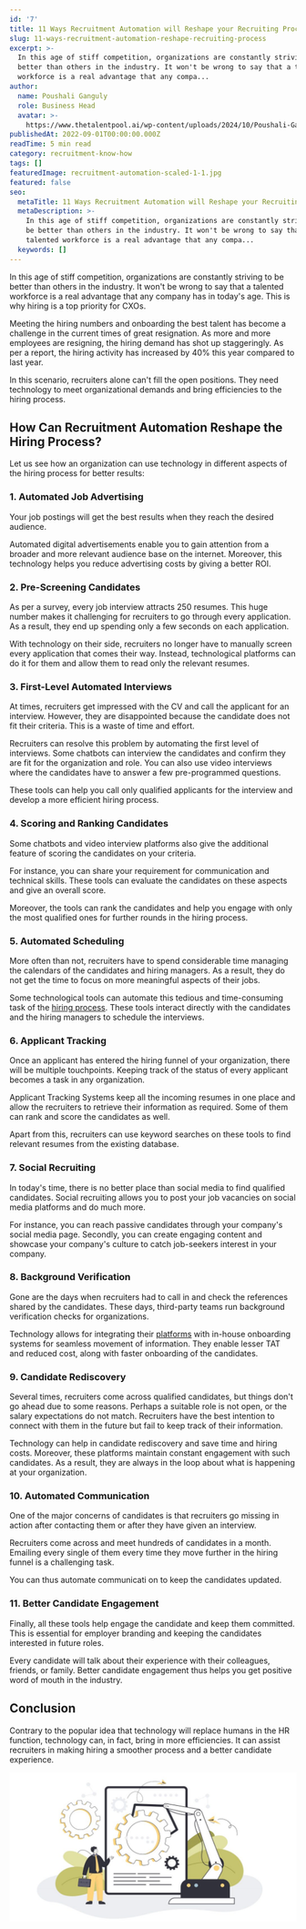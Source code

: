 ```yaml
---
id: '7'
title: 11 Ways Recruitment Automation will Reshape your Recruiting Process
slug: 11-ways-recruitment-automation-reshape-recruiting-process
excerpt: >-
  In this age of stiff competition, organizations are constantly striving to be
  better than others in the industry. It won't be wrong to say that a talented
  workforce is a real advantage that any compa...
author:
  name: Poushali Ganguly
  role: Business Head
  avatar: >-
    https://www.thetalentpool.ai/wp-content/uploads/2024/10/Poushali-Gangulyimage.webp
publishedAt: 2022-09-01T00:00:00.000Z
readTime: 5 min read
category: recruitment-know-how
tags: []
featuredImage: recruitment-automation-scaled-1-1.jpg
featured: false
seo:
  metaTitle: 11 Ways Recruitment Automation will Reshape your Recruiting Process
  metaDescription: >-
    In this age of stiff competition, organizations are constantly striving to
    be better than others in the industry. It won't be wrong to say that a
    talented workforce is a real advantage that any compa...
  keywords: []
---
```


In this age of stiff competition, organizations are constantly striving to be better than others in the industry. It won't be wrong to say that a talented workforce is a real advantage that any company has in today's age. This is why hiring is a top priority for CXOs. 

<!--more-->

Meeting the hiring numbers and onboarding the best talent has become a challenge in the current times of great resignation. As more and more employees are resigning, the hiring demand has shot up staggeringly. As per a report, the hiring activity has increased by 40% this year compared to last year.

In this scenario, recruiters alone can't fill the open positions. They need technology to meet organizational demands and bring efficiencies to the hiring process.

## How Can Recruitment Automation Reshape the Hiring Process?

Let us see how an organization can use technology in different aspects of the hiring process for better results:

### 1\. Automated Job Advertising

Your job postings will get the best results when they reach the desired audience.

Automated digital advertisements enable you to gain attention from a broader and more relevant audience base on the internet. Moreover, this technology helps you reduce advertising costs by giving a better ROI.

### 2\. Pre-Screening Candidates

As per a survey, every job interview attracts 250 resumes. This huge number makes it challenging for recruiters to go through every application. As a result, they end up spending only a few seconds on each application.

With technology on their side, recruiters no longer have to manually screen every application that comes their way. Instead, technological platforms can do it for them and allow them to read only the relevant resumes.

### 3\. First-Level Automated Interviews

At times, recruiters get impressed with the CV and call the applicant for an interview. However, they are disappointed because the candidate does not fit their criteria. This is a waste of time and effort. 

Recruiters can resolve this problem by automating the first level of interviews. Some chatbots can interview the candidates and confirm they are fit for the organization and role. You can also use video interviews where the candidates have to answer a few pre-programmed questions. 

These tools can help you call only qualified applicants for the interview and develop a more efficient hiring process.

### 4\. Scoring and Ranking Candidates

Some chatbots and video interview platforms also give the additional feature of scoring the candidates on your criteria.

For instance, you can share your requirement for communication and technical skills. These tools can evaluate the candidates on these aspects and give an overall score. 

Moreover, the tools can rank the candidates and help you engage with only the most qualified ones for further rounds in the hiring process.

### 5\. Automated Scheduling

More often than not, recruiters have to spend considerable time managing the calendars of the candidates and hiring managers. As a result, they do not get the time to focus on more meaningful aspects of their jobs.

Some technological tools can automate this tedious and time-consuming task of the [hiring process](https://www.thetalentpool.ai/blogs/7-reasons-why-candidates-drop-out-from-hiring-process/). These tools interact directly with the candidates and the hiring managers to schedule the interviews.

### 6\. Applicant Tracking

Once an applicant has entered the hiring funnel of your organization, there will be multiple touchpoints. Keeping track of the status of every applicant becomes a task in any organization. 

Applicant Tracking Systems keep all the incoming resumes in one place and allow the recruiters to retrieve their information as required. Some of them can rank and score the candidates as well. 

Apart from this, recruiters can use keyword searches on these tools to find relevant resumes from the existing database.

### 7\. Social Recruiting

In today's time, there is no better place than social media to find qualified candidates. Social recruiting allows you to post your job vacancies on social media platforms and do much more. 

For instance, you can reach passive candidates through your company's social media page. Secondly, you can create engaging content and showcase your company's culture to catch job-seekers interest in your company. 

### 8\. Background Verification

Gone are the days when recruiters had to call in and check the references shared by the candidates. These days, third-party teams run background verification checks for organizations.

Technology allows for integrating their [platforms](https://www.thetalentpool.ai/) with in-house onboarding systems for seamless movement of information. They enable lesser TAT and reduced cost, along with faster onboarding of the candidates.

### 9\. Candidate Rediscovery

Several times, recruiters come across qualified candidates, but things don't go ahead due to some reasons. Perhaps a suitable role is not open, or the salary expectations do not match. Recruiters have the best intention to connect with them in the future but fail to keep track of their information.

Technology can help in candidate rediscovery and save time and hiring costs. Moreover, these platforms maintain constant engagement with such candidates. As a result, they are always in the loop about what is happening at your organization. 

### 10\. Automated Communication

One of the major concerns of candidates is that recruiters go missing in action after contacting them or after they have given an interview.

Recruiters come across and meet hundreds of candidates in a month. Emailing every single of them every time they move further in the hiring funnel is a challenging task. 

You can thus automate communicati on to keep the candidates updated. 

### 11\. Better Candidate Engagement

Finally, all these tools help engage the candidate and keep them committed. This is essential for employer branding and keeping the candidates interested in future roles.

Every candidate will talk about their experience with their colleagues, friends, or family. Better candidate engagement thus helps you get positive word of mouth in the industry.

## Conclusion

Contrary to the popular idea that technology will replace humans in the HR function, technology can, in fact, bring in more efficiencies. It can assist recruiters in making hiring a smoother process and a better candidate experience. 

![recruitment-automation](images/recruitment-automation-scaled-1-1-1024x536.jpg)
